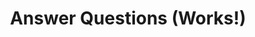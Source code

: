--- 
layout: layouts/questions.njk 
title: Answer Questions (Works!)
question: Your care team identified Arrhythmia as a condition you are facing. Could you please tell me how this condition has affected your life either positive or negatively?
next: /question-1/
prev: /question-10/
input: freeform
tags:
    - subnav
---